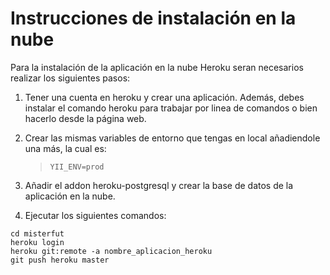 Instrucciones de instalación en la nube
========================================

Para la instalación de la aplicación en la nube Heroku seran necesarios realizar los siguientes pasos:

1.  Tener una cuenta en heroku y crear una aplicación. Además, debes instalar el comando heroku para trabajar por linea de comandos o bien hacerlo desde la página web.

2.  Crear las mismas variables de entorno que tengas en local añadiendole una más, la cual es:
    > `YII_ENV=prod`

3.  Añadir el addon heroku-postgresql y crear la base de datos de la aplicación en la nube.

4.  Ejecutar los siguientes comandos:
```
cd misterfut
heroku login
heroku git:remote -a nombre_aplicacion_heroku
git push heroku master
```
